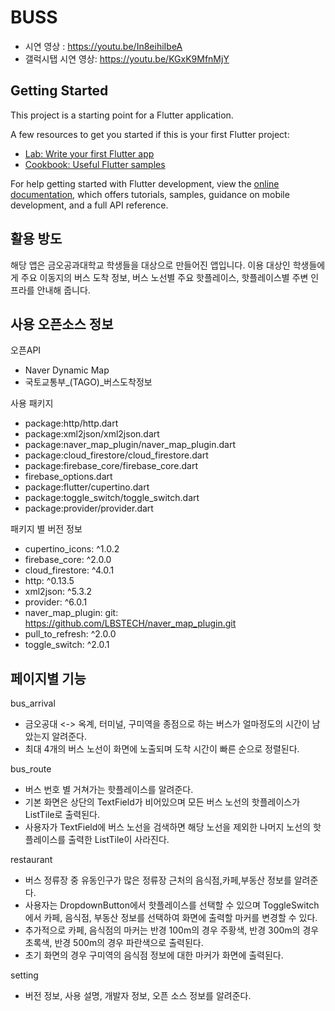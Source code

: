 # BUSS
 - 시연 영상 : https://youtu.be/In8eihiIbeA 
 - 갤럭시탭 시연 영상: https://youtu.be/KGxK9MfnMjY

## Getting Started

This project is a starting point for a Flutter application.

A few resources to get you started if this is your first Flutter project:

- [Lab: Write your first Flutter app](https://docs.flutter.dev/get-started/codelab)
- [Cookbook: Useful Flutter samples](https://docs.flutter.dev/cookbook)

For help getting started with Flutter development, view the
[online documentation](https://docs.flutter.dev/), which offers tutorials,
samples, guidance on mobile development, and a full API reference.

## 활용 방도

해당 앱은 금오공과대학교 학생들을 대상으로 만들어진 앱입니다.
이용 대상인 학생들에게 주요 이동지의 버스 도착 정보, 버스 노선별 주요 핫플레이스, 핫플레이스별 주변 인프라를 안내해 줍니다.

## 사용 오픈소스 정보

오픈API
- Naver Dynamic Map
- 국토교통부_(TAGO)_버스도착정보

사용 패키지
- package:http/http.dart
- package:xml2json/xml2json.dart
- package:naver_map_plugin/naver_map_plugin.dart
- package:cloud_firestore/cloud_firestore.dart
- package:firebase_core/firebase_core.dart
- firebase_options.dart
- package:flutter/cupertino.dart
- package:toggle_switch/toggle_switch.dart
- package:provider/provider.dart

패키지 별 버전 정보
- cupertino_icons: ^1.0.2
- firebase_core: ^2.0.0
- cloud_firestore: ^4.0.1
- http: ^0.13.5
- xml2json: ^5.3.2
- provider: ^6.0.1
- naver_map_plugin:
  git: https://github.com/LBSTECH/naver_map_plugin.git
- pull_to_refresh: ^2.0.0
- toggle_switch: ^2.0.1


## 페이지별 기능

bus_arrival
- 금오공대 <-> 옥계, 터미널, 구미역을 종점으로 하는 버스가 얼마정도의 시간이 남았는지 알려준다.
- 최대 4개의 버스 노선이 화면에 노출되며 도착 시간이 빠른 순으로 정렬된다.

bus_route
- 버스 번호 별 거쳐가는 핫플레이스를 알려준다.
- 기본 화면은 상단의 TextField가 비어있으며 모든 버스 노선의 핫플레이스가 ListTile로 출력된다.
- 사용자가 TextField에 버스 노선을 검색하면 해당 노선을 제외한 나머지 노선의 핫플레이스를 출력한 ListTile이 사라진다.

restaurant
- 버스 정류장 중 유동인구가 많은 정류장 근처의 음식점,카페,부동산 정보를 알려준다.
- 사용자는 DropdownButton에서 핫플레이스를 선택할 수 있으며 ToggleSwitch에서 카페, 음식점, 부동산 정보를 선택하여 화면에 출력할 마커를 변경할 수 있다.
- 추가적으로 카페, 음식점의 마커는 반경 100m의 경우 주황색, 반경 300m의 경우 초록색, 반경 500m의 경우 파란색으로 출력된다.
- 초기 화면의 경우 구미역의 음식점 정보에 대한 마커가 화면에 출력된다.

setting
- 버전 정보, 사용 설명, 개발자 정보, 오픈 소스 정보를 알려준다.